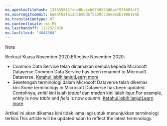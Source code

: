 ```yaml
---
ms.openlocfilehash: 133555881fcbb0bcecb0749343d0aef970405af2
ms.sourcegitcommit: 6a6df62fa12dcb9bd5f5a39cc3ee0e2b3988184b
ms.translationtype: HT
ms.contentlocale: ms-MY
ms.lasthandoff: 11/25/2020
ms.locfileid: "4643364"
---
```

> [!NOTE]
> <span data-ttu-id="62928-101">Berkuat Kuasa November 2020:</span><span class="sxs-lookup"><span data-stu-id="62928-101">Effective November 2020:</span></span>
> - <span data-ttu-id="62928-102">Common Data Service telah dinamakan semula kepada Microsoft Dataverse.</span><span class="sxs-lookup"><span data-stu-id="62928-102">Common Data Service has been renamed to Microsoft Dataverse.</span></span> [<span data-ttu-id="62928-103">Ketahui lebih lanjut</span><span class="sxs-lookup"><span data-stu-id="62928-103">Learn more</span></span>](https://aka.ms/PAuAppBlog)
> - <span data-ttu-id="62928-104">Sesetengah terminologi dalam Microsoft Dataverse telah dikemas kini.</span><span class="sxs-lookup"><span data-stu-id="62928-104">Some terminology in Microsoft Dataverse has been updated.</span></span> <span data-ttu-id="62928-105">Contohnya, *entiti* kini ialah *jadual* dan *medan* kini ialah *lajur*.</span><span class="sxs-lookup"><span data-stu-id="62928-105">For example, *entity* is now *table* and *field* is now *column*.</span></span> [<span data-ttu-id="62928-106">Ketahui lebih lanjut</span><span class="sxs-lookup"><span data-stu-id="62928-106">Learn more</span></span>](https://go.microsoft.com/fwlink/?linkid=2147247)
>
> <span data-ttu-id="62928-107">Artikel ini akan dikemas kini tidak lama lagi untuk menunjukkan terminologi terkini.</span><span class="sxs-lookup"><span data-stu-id="62928-107">This article will be updated soon to reflect the latest terminology.</span></span>
